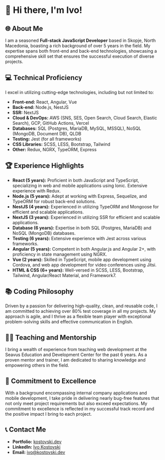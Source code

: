 # 👋 Hi there, I'm Ivo!

## 🌐 About Me
I am a seasoned **Full-stack JavaScript Developer** based in Skopje, North Macedonia, boasting a rich background of over 5 years in the field. My expertise spans both front-end and back-end technologies, showcasing a comprehensive skill set that ensures the successful execution of diverse projects.

## 💻 Technical Proficiency
I excel in utilizing cutting-edge technologies, including but not limited to:

- **Front-end:** React, Angular, Vue
- **Back-end:** Node.js, NestJS
- **SSR:** NextJS
- **Cloud & DevOps:** AWS (SNS, SES, Open Search, Cloud Search, Elastic Search), GCP, GitHub Actions, Vercel
- **Databases:** SQL (Postgres, MariaDB, MySQL, MSSQL), NoSQL (MongoDB, Document DB), QLDB
- **Testing:** Jest (for all frameworks)
- **CSS Libraries:** SCSS, LESS, Bootstrap, Tailwind
- **Other:** Redux, NGRX, TypeORM, Express

## 🏆 Experience Highlights
- **React (5 years):** Proficient in both JavaScript and TypeScript, specializing in web and mobile applications using Ionic. Extensive experience with Redux.
- **Node.js (5 years):** Adept at working with Express, Sequelize, and TypeORM for robust back-end solutions.
- **NestJS (4 years):** Experienced in utilizing TypeORM and Mongoose for efficient and scalable applications.
- **NextJS (3 years):** Experienced in utilizing SSR for efficient and scalable applications.
- **Database (6 years):** Expertise in both SQL (Postgres, MariaDB) and NoSQL (MongoDB) databases.
- **Testing (6 years):** Extensive experience with Jest across various frameworks.
- **Angular (5 years):** Competent in both Angular.js and Angular 2+, with proficiency in state management using NGRX.
- **Vue (2 years):** Skilled in TypeScript, mobile app development using Cordova, and web app development for video conferences using Jitsi.
- **HTML & CSS (6+ years):** Well-versed in SCSS, LESS, Bootstrap, Tailwind, Angular/React Material, and Framework7.

## 📚 Coding Philosophy
Driven by a passion for delivering high-quality, clean, and reusable code, I am committed to achieving over 80% test coverage in all my projects. My approach is agile, and I thrive as a flexible team player with exceptional problem-solving skills and effective communication in English.

## 👨‍🏫 Teaching and Mentorship
I bring a wealth of experience from teaching web development at the Seavus Education and Development Center for the past 6 years. As a proven mentor and trainer, I am dedicated to sharing knowledge and empowering others in the field.

## 🌟 Commitment to Excellence
With a background encompassing internal company applications and mobile development, I take pride in delivering nearly bug-free features that not only meet project requirements but also exceed expectations. My commitment to excellence is reflected in my successful track record and the positive impact I bring to each project.

## 📞 Contact Me
- **Portfolio:** [kostovski.dev](https://kostovski.dev)
- **LinkedIn:** [Ivo Kostovski](https://www.linkedin.com/in/ivokostovski/)
- **Email:** ivo@kostovski.dev

